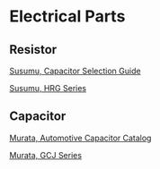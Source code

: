 # Electrical Parts

## Resistor

[Susumu, Capacitor Selection Guide](https://www.susumu.co.jp/usa/product/selection-guide.php)

[Susumu, HRG Series](https://www.susumu.co.jp/usa/product/category.php?cid=24)

## Capacitor

[Murata, Automotive Capacitor Catalog](https://www.murata.com/-/media/webrenewal/support/library/catalog/products/capacitor/mlcc/c03e.ashx)

[Murata, GCJ Series](https://www.murata.com/en-global/products/capacitor/mlcc/smd/gcj)